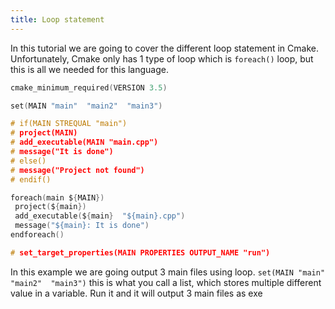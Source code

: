 ```yaml
---
title: Loop statement
---
```


In this tutorial we are going to cover the different loop statement in Cmake. Unfortunately, Cmake
only has 1 type of loop which is `foreach()` loop, but this is all we needed for this language.

```c
cmake_minimum_required(VERSION 3.5)

set(MAIN "main"  "main2"  "main3")

# if(MAIN STREQUAL "main")
# project(MAIN)
# add_executable(MAIN "main.cpp")
# message("It is done")
# else()
# message("Project not found")
# endif()

foreach(main ${MAIN})
 project(${main})
 add_executable(${main}  "${main}.cpp")
 message("${main}: It is done")
endforeach()

# set_target_properties(MAIN PROPERTIES OUTPUT_NAME "run")
```

In this example we are going output 3 main files using loop. `set(MAIN "main"  "main2"  "main3")`
this is what you call a list, which stores multiple different value in a variable. Run it and it
will output 3 main files as exe
